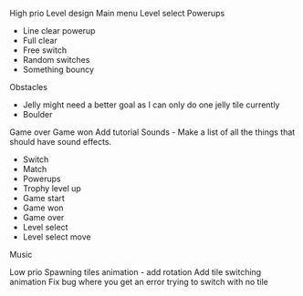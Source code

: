 High prio
Level design
Main menu
Level select
Powerups

- Line clear powerup
- Full clear
- Free switch
- Random switches
- Something bouncy

Obstacles

- Jelly might need a better goal as I can only do one jelly tile currently
- Boulder

Game over
Game won
Add tutorial
Sounds - Make a list of all the things that should have sound effects.

- Switch
- Match
- Powerups
- Trophy level up
- Game start
- Game won
- Game over
- Level select
- Level select move

Music

Low prio
Spawning tiles animation - add rotation
Add tile switching animation
Fix bug where you get an error trying to switch with no tile
